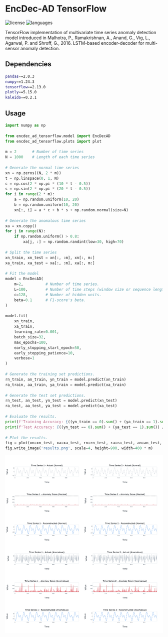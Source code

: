 # EncDec-AD TensorFlow

![license](https://img.shields.io/github/license/flaviagiammarino/encdec-ad-tensorflow)
![languages](https://img.shields.io/github/languages/top/flaviagiammarino/encdec-ad-tensorflow)

TensorFlow implementation of multivariate time series anomaly detection model introduced in Malhotra, P., Ramakrishnan, A.,
Anand, G., Vig, L., Agarwal, P. and Shroff, G., 2016. LSTM-based encoder-decoder for multi-sensor anomaly detection.

## Dependencies
```bash
pandas==2.0.3
numpy==1.24.3
tensorflow==2.13.0
plotly==5.15.0
kaleido==0.2.1
```
## Usage
```python
import numpy as np

from encdec_ad_tensorflow.model import EncDecAD
from encdec_ad_tensorflow.plots import plot

m = 2       # Number of time series
N = 1000    # Length of each time series

# Generate the normal time series
xn = np.zeros((N, 2 * m))
t = np.linspace(0, 1, N)
c = np.cos(2 * np.pi * (10 * t - 0.5))
s = np.sin(2 * np.pi * (20 * t - 0.5))
for i in range(2 * m):
    a = np.random.uniform(10, 20)
    b = np.random.uniform(10, 20)
    xn[:, i] = a * c + b * s + np.random.normal(size=N)

# Generate the anomalous time series
xa = xn.copy()
for j in range(N):
    if np.random.uniform() > 0.8:
        xa[j, :] = np.random.randint(low=30, high=70)

# Split the time series
xn_train, xn_test = xn[:, :m], xn[:, m:]
xa_train, xa_test = xa[:, :m], xa[:, m:]

# Fit the model
model = EncDecAD(
    m=2,          # Number of time series.
    L=100,        # Number of time steps (window size or sequence length).
    c=128,        # Number of hidden units.
    beta=0.1      # F1-score's beta.
)

model.fit(
    xn_train,
    xa_train,
    learning_rate=0.001,
    batch_size=32,
    max_epochs=100,
    early_stopping_start_epoch=50,
    early_stopping_patience=10,
    verbose=1
)

# Generate the training set predictions.
rn_train, an_train, yn_train = model.predict(xn_train)
ra_train, aa_train, ya_train = model.predict(xa_train)

# Generate the test set predictions.
rn_test, an_test, yn_test = model.predict(xn_test)
ra_test, aa_test, ya_test = model.predict(xa_test)

# Evaluate the results.
print(f'Training Accuracy: {((yn_train == 0).sum() + (ya_train == 1).sum()) / (len(yn_train) + len(ya_train))}')
print(f'Test Accuracy: {((yn_test == 0).sum() + (ya_test == 1).sum()) / (len(yn_test) + len(ya_test))}')

# Plot the results.
fig = plot(xn=xn_test, xa=xa_test, rn=rn_test, ra=ra_test, an=an_test, aa=aa_test, tau=model.tau.numpy())
fig.write_image('results.png', scale=4, height=900, width=400 * m)
```
![results](example/results.png)
